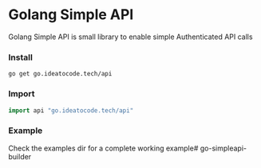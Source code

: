 # Golang Simple API

Golang Simple API is small library to enable simple Authenticated API calls

### Install
```
go get go.ideatocode.tech/api
```
### Import
```go
import api "go.ideatocode.tech/api"
```
### Example
Check the examples dir for a complete working example# go-simpleapi-builder
